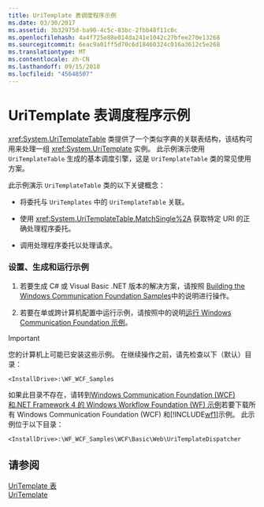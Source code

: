 ```yaml
---
title: UriTemplate 表调度程序示例
ms.date: 03/30/2017
ms.assetid: 3b32975d-ba90-4c5c-83bc-2fbb48f11c0c
ms.openlocfilehash: 4a4f725e88e014da241e1042c27bfee270e13268
ms.sourcegitcommit: 6eac9a01ff5d70c6d18460324c016a3612c5e268
ms.translationtype: MT
ms.contentlocale: zh-CN
ms.lasthandoff: 09/15/2018
ms.locfileid: "45648507"
---
```

# <a name="uritemplate-table-dispatcher-sample"></a>UriTemplate 表调度程序示例
<xref:System.UriTemplateTable> 类提供了一个类似字典的关联表结构，该结构可用来处理一组 <xref:System.UriTemplate> 实例。 此示例演示使用 `UriTemplateTable` 生成的基本调度引擎，这是 `UriTemplateTable` 类的常见使用方案。  
  
 此示例演示 `UriTemplateTable` 类的以下关键概念：  
  
-   将委托与 `UriTemplates` 中的 `UriTemplateTable` 关联。  
  
-   使用 <xref:System.UriTemplateTable.MatchSingle%2A> 获取特定 URI 的正确处理程序委托。  
  
-   调用处理程序委托以处理请求。  
  
### <a name="to-set-up-build-and-run-the-sample"></a>设置、生成和运行示例  
  
1.  若要生成 C# 或 Visual Basic .NET 版本的解决方案，请按照 [Building the Windows Communication Foundation Samples](../../../../docs/framework/wcf/samples/building-the-samples.md)中的说明进行操作。  
  
2.  若要在单或跨计算机配置中运行示例，请按照中的说明[运行 Windows Communication Foundation 示例](../../../../docs/framework/wcf/samples/running-the-samples.md)。  
  
> [!IMPORTANT]
>  您的计算机上可能已安装这些示例。 在继续操作之前，请先检查以下（默认）目录：  
>   
>  `<InstallDrive>:\WF_WCF_Samples`  
>   
>  如果此目录不存在，请转到[Windows Communication Foundation (WCF) 和.NET Framework 4 的 Windows Workflow Foundation (WF) 示例](https://go.microsoft.com/fwlink/?LinkId=150780)若要下载所有 Windows Communication Foundation (WCF) 和[!INCLUDE[wf1](../../../../includes/wf1-md.md)]示例。 此示例位于以下目录：  
>   
>  `<InstallDrive>:\WF_WCF_Samples\WCF\Basic\Web\UriTemplateDispatcher`  
  
## <a name="see-also"></a>请参阅  
 [UriTemplate 表](../../../../docs/framework/wcf/samples/uritemplate-table-sample.md)  
 [UriTemplate](../../../../docs/framework/wcf/samples/uritemplate-sample.md)
